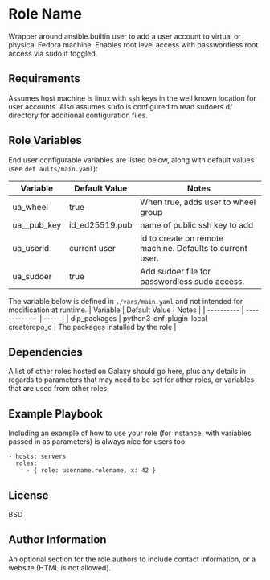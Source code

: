 Role Name
=========

Wrapper around ansible.builtin user to add a user account to virtual or 
physical Fedora machine. Enables root level access with passwordless root 
access via sudo if toggled.

Requirements
------------

Assumes host machine is linux with ssh keys in the well known location for 
user accounts. Also assumes sudo is configured to read sudoers.d/  
directory for additional configuration files.

Role Variables
--------------

End user configurable variables are listed below, along with default values (see `def
aults/main.yaml`):

| Variable   | Default Value | Notes |
| ---------- | ------------- | ----- |
| ua_wheel | true | When true, adds user to wheel group |
| ua__pub_key | id_ed25519.pub | name of public ssh key to add |
| ua_userid | current user    | Id to create on remote machine. Defaults to current user. |
| ua_sudoer | true    | Add sudoer file for passwordless sudo access. |

The variable below is defined in `./vars/main.yaml` and not intended for modification
 at runtime.
| Variable   | Default Value | Notes |
| ---------- | ------------- | ----- |
| dlp_packages | python3-dnf-plugin-local<br>createrepo_c | The packages installed by
 the role |


Dependencies
------------

A list of other roles hosted on Galaxy should go here, plus any details in regards to parameters that may need to be set for other roles, or variables that are used from other roles.

Example Playbook
----------------

Including an example of how to use your role (for instance, with variables passed in as parameters) is always nice for users too:

    - hosts: servers
      roles:
         - { role: username.rolename, x: 42 }

License
-------

BSD

Author Information
------------------

An optional section for the role authors to include contact information, or a website (HTML is not allowed).
